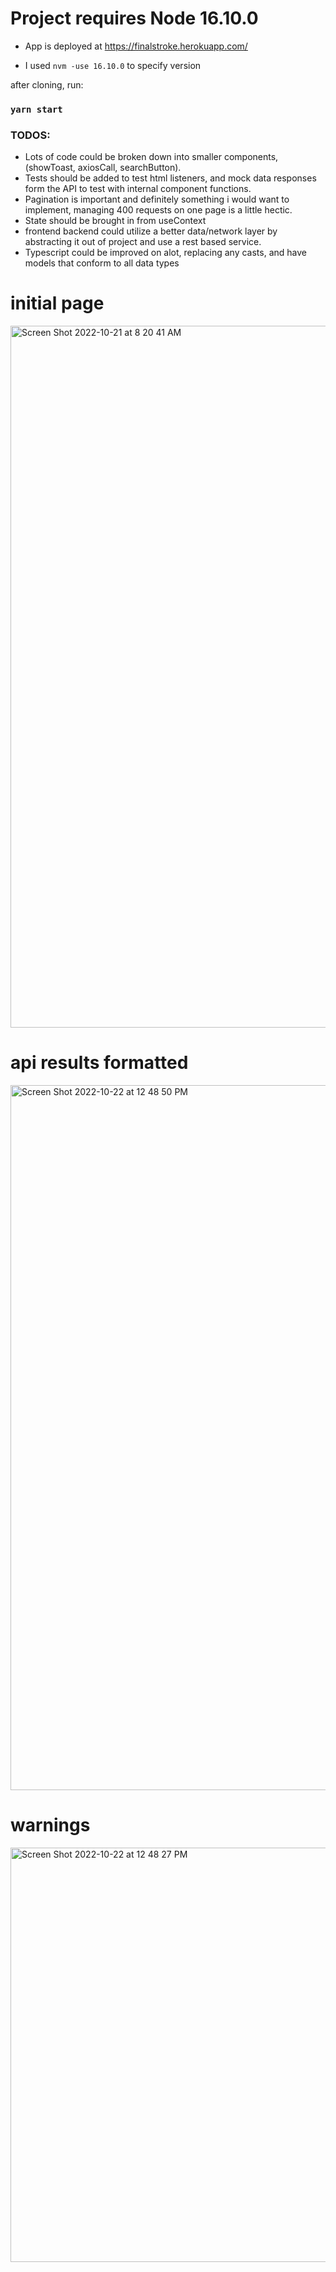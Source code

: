 # Project requires Node 16.10.0

- App is deployed at https://finalstroke.herokuapp.com/

- I used `nvm -use 16.10.0` to specify version

after cloning, run:

### `yarn start`


### TODOS:

- Lots of code could be broken down into smaller components, (showToast, axiosCall, searchButton).
- Tests should be added to test html listeners, and mock data responses form the API to test with internal component functions.
- Pagination is important and definitely something i would want to implement, managing 400 requests on one page is a little hectic.
- State should be brought in from useContext
- frontend backend could utilize a better data/network layer by abstracting it out of project and use a rest based service.
- Typescript could be improved on alot, replacing any casts, and have models that conform to all data types 

# initial page 
<img width="1123" alt="Screen Shot 2022-10-21 at 8 20 41 AM" src="https://user-images.githubusercontent.com/48977789/197218337-c629b5eb-a018-452e-aa40-a2fa4266bf28.png">

# api results formatted
<img width="1128" alt="Screen Shot 2022-10-22 at 12 48 50 PM" src="https://user-images.githubusercontent.com/48977789/197357717-b5d86e89-722a-4a10-8655-d510004d2f65.png">

# warnings
<img width="663" alt="Screen Shot 2022-10-22 at 12 48 27 PM" src="https://user-images.githubusercontent.com/48977789/197357704-bff2260f-93ce-49aa-b228-1e51eb683798.png">

